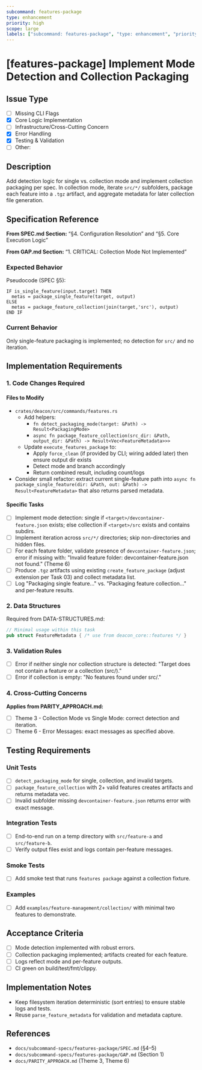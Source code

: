 ```yaml
---
subcommand: features-package
type: enhancement
priority: high
scope: large
labels: ["subcommand: features-package", "type: enhancement", "priority: high", "scope: large"]
---
```


# [features-package] Implement Mode Detection and Collection Packaging

## Issue Type
- [ ] Missing CLI Flags
- [x] Core Logic Implementation
- [ ] Infrastructure/Cross-Cutting Concern
- [x] Error Handling
- [x] Testing & Validation
- [ ] Other: 

## Description
Add detection logic for single vs. collection mode and implement collection packaging per spec. In collection mode, iterate `src/*/` subfolders, package each feature into a `.tgz` artifact, and aggregate metadata for later collection file generation.

## Specification Reference

**From SPEC.md Section:** “§4. Configuration Resolution” and “§5. Core Execution Logic”

**From GAP.md Section:** “1. CRITICAL: Collection Mode Not Implemented”

### Expected Behavior
Pseudocode (SPEC §5):
```
IF is_single_feature(input.target) THEN
  metas = package_single_feature(target, output)
ELSE
  metas = package_feature_collection(join(target,'src'), output)
END IF
```

### Current Behavior
Only single-feature packaging is implemented; no detection for `src/` and no iteration.

## Implementation Requirements

### 1. Code Changes Required

#### Files to Modify
- `crates/deacon/src/commands/features.rs`
  - Add helpers:
    - `fn detect_packaging_mode(target: &Path) -> Result<PackagingMode>`
    - `async fn package_feature_collection(src_dir: &Path, output_dir: &Path) -> Result<Vec<FeatureMetadata>>>`
  - Update `execute_features_package` to:
    - Apply `force_clean` (if provided by CLI; wiring added later) then ensure output dir exists
    - Detect mode and branch accordingly
    - Return combined result, including count/logs
- Consider small refactor: extract current single-feature path into `async fn package_single_feature(dir: &Path, out: &Path) -> Result<FeatureMetadata>` that also returns parsed metadata.

#### Specific Tasks
- [ ] Implement mode detection: single if `<target>/devcontainer-feature.json` exists; else collection if `<target>/src` exists and contains subdirs.
- [ ] Implement iteration across `src/*/` directories; skip non-directories and hidden files.
- [ ] For each feature folder, validate presence of `devcontainer-feature.json`; error if missing with: "Invalid feature folder: devcontainer-feature.json not found." (Theme 6)
- [ ] Produce `.tgz` artifacts using existing `create_feature_package` (adjust extension per Task 03) and collect metadata list.
- [ ] Log "Packaging single feature..." vs. "Packaging feature collection..." and per-feature results.

### 2. Data Structures
Required from DATA-STRUCTURES.md:
```rust
// Minimal usage within this task
pub struct FeatureMetadata { /* use from deacon_core::features */ }
```

### 3. Validation Rules
- [ ] Error if neither single nor collection structure is detected: "Target does not contain a feature or a collection (src/)."
- [ ] Error if collection is empty: "No features found under src/."

### 4. Cross-Cutting Concerns

**Applies from PARITY_APPROACH.md:**
- [ ] Theme 3 - Collection Mode vs Single Mode: correct detection and iteration.
- [ ] Theme 6 - Error Messages: exact messages as specified above.

## Testing Requirements

### Unit Tests
- [ ] `detect_packaging_mode` for single, collection, and invalid targets.
- [ ] `package_feature_collection` with 2+ valid features creates artifacts and returns metadata vec.
- [ ] Invalid subfolder missing `devcontainer-feature.json` returns error with exact message.

### Integration Tests
- [ ] End-to-end run on a temp directory with `src/feature-a` and `src/feature-b`.
- [ ] Verify output files exist and logs contain per-feature messages.

### Smoke Tests
- [ ] Add smoke test that runs `features package` against a collection fixture.

### Examples
- [ ] Add `examples/feature-management/collection/` with minimal two features to demonstrate.

## Acceptance Criteria
- [ ] Mode detection implemented with robust errors.
- [ ] Collection packaging implemented; artifacts created for each feature.
- [ ] Logs reflect mode and per-feature outputs.
- [ ] CI green on build/test/fmt/clippy.

## Implementation Notes
- Keep filesystem iteration deterministic (sort entries) to ensure stable logs and tests.
- Reuse `parse_feature_metadata` for validation and metadata capture.

## References
- `docs/subcommand-specs/features-package/SPEC.md` (§4–5)
- `docs/subcommand-specs/features-package/GAP.md` (Section 1)
- `docs/PARITY_APPROACH.md` (Theme 3, Theme 6)

